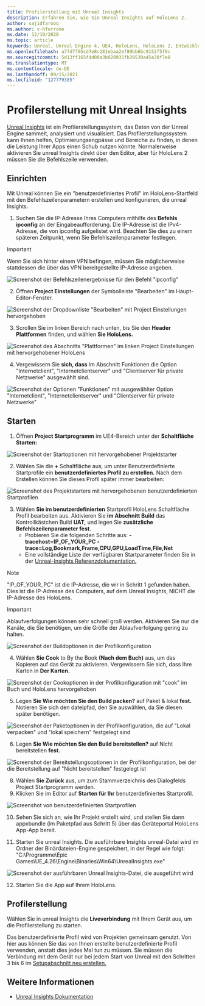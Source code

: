 ```yaml
---
title: Profilerstellung mit Unreal Insights
description: Erfahren Sie, wie Sie Unreal Insights auf HoloLens 2.
author: sajidfarooq
ms.author: v-hferrone
ms.date: 12/10/2020
ms.topic: article
keywords: Unreal, Unreal Engine 4, UE4, HoloLens, HoloLens 2, Entwicklung, profling, Unreal Insights, Dokumentation, Leitfäden, Features, Hologramme, Spieleentwicklung, Mixed Reality-Headset, Windows Mixed Reality-Headset, Virtual Reality-Headset
ms.openlocfilehash: a77d7795cd7e8c281ebaa2ef89bb6bc9152f5f9c
ms.sourcegitcommit: 5d13ff165f4d08a3b028935fb39539a45a30f7e8
ms.translationtype: MT
ms.contentlocale: de-DE
ms.lasthandoff: 09/15/2021
ms.locfileid: "127779385"
---
```

# <a name="profiling-with-unreal-insights"></a>Profilerstellung mit Unreal Insights

[Unreal Insights](https://docs.unrealengine.com/TestingAndOptimization/PerformanceAndProfiling/UnrealInsights/Overview/index.html) ist ein Profilerstellungssystem, das Daten von der Unreal Engine sammelt, analysiert und visualisiert. Das Profilerstellungssystem kann Ihnen helfen, Optimierungsengpässe und Bereiche zu finden, in denen die Leistung Ihrer Apps einen Schub nutzen könnte. Normalerweise aktivieren Sie unreal Insights direkt über den Editor, aber für HoloLens 2 müssen Sie die Befehlszeile verwenden.

## <a name="setup"></a>Einrichten

Mit Unreal können Sie ein "benutzerdefiniertes Profil" im HoloLens-Startfeld mit den Befehlszeilenparametern erstellen und konfigurieren, die unreal Insights.

1. Suchen Sie die IP-Adresse Ihres Computers mithilfe des **Befehls ipconfig** an der Eingabeaufforderung. Die IP-Adresse ist die IPv4-Adresse, die von ipconfig aufgelistet wird. Beachten Sie dies zu einem späteren Zeitpunkt, wenn Sie Befehlszeilenparameter festlegen.

> [!IMPORTANT]
> Wenn Sie sich hinter einem VPN befingen, müssen Sie möglicherweise stattdessen die über das VPN bereitgestellte IP-Adresse angeben.

![Screenshot der Befehlszeilenergebnisse für den Befehl "ipconfig"](images/unreal-insights-img-01.png)

2. Öffnen **Project Einstellungen** der Symbolleiste "Bearbeiten" im Haupt-Editor-Fenster.

![Screenshot der Dropdownliste "Bearbeiten" mit Project Einstellungen hervorgehoben](images/unreal-insights-img-15.png)

3. Scrollen Sie im linken Bereich nach unten, bis Sie den **Header Plattformen** finden, und wählen **Sie HoloLens.**

![Screenshot des Abschnitts "Plattformen" im linken Project Einstellungen mit hervorgehobener HoloLens](images/unreal-insights-img-15.png)

4. Vergewissern Sie **sich, dass** im Abschnitt Funktionen die Option "Internetclient", "Internetclientserver" und "Clientserver für private Netzwerke" ausgewählt sind.

![Screenshot der Optionen "Funktionen" mit ausgewählter Option "Internetclient", "Internetclientserver" und "Clientserver für private Netzwerke"](images/unreal-insights-img-14.png)

## <a name="launch"></a>Starten

1. Öffnen **Project Startprogramm** im UE4-Bereich unter der **Schaltfläche Starten:**

![Screenshot der Startoptionen mit hervorgehobener Projektstarter](images/unreal-insights-img-07.png)

2. Wählen Sie die **+** Schaltfläche aus, um unter Benutzerdefinierte Startprofile ein **benutzerdefiniertes Profil zu erstellen.** Nach dem Erstellen können Sie dieses Profil später immer bearbeiten:

![Screenshot des Projektstarters mit hervorgehobenen benutzerdefinierten Startprofilen](images/unreal-insights-img-08.png)

3. Wählen **Sie im benutzerdefinierten** Startprofil HoloLens Schaltfläche Profil bearbeiten aus. Aktivieren Sie **im Abschnitt Build** das Kontrollkästchen Build **UAT,** und legen Sie **zusätzliche Befehlszeilenparameter fest.**
   - Probieren Sie die folgenden Schritte aus: **-tracehost=IP_OF_YOUR_PC -trace=Log,Bookmark,Frame,CPU,GPU,LoadTime,File,Net**
   - Eine vollständige Liste der verfügbaren Startparameter finden Sie in der [Unreal-Insights Referenzdokumentation.](https://docs.unrealengine.com/TestingAndOptimization/PerformanceAndProfiling/UnrealInsights/Reference/index.html)

> [!NOTE]
> "IP_OF_YOUR_PC" ist die IP-Adresse, die wir in Schritt 1 gefunden haben. Dies ist die IP-Adresse des Computers, auf dem Unreal Insights, NICHT die IP-Adresse des HoloLens.

> [!IMPORTANT]
> Ablaufverfolgungen können sehr schnell groß werden. Aktivieren Sie nur die Kanäle, die Sie benötigen, um die Größe der Ablaufverfolgung gering zu halten.

![Screenshot der Buildoptionen in der Profilkonfiguration](images/unreal-insights-img-17.png)

4. Wählen **Sie Cook** to By the Book **(Nach dem Buch)** aus, um das Kopieren auf das Gerät zu aktivieren. Vergewissern Sie sich, dass Ihre Karten in **Der Karten.**

![Screenshot der Cookoptionen in der Profilkonfiguration mit "cook" im Buch und HoloLens hervorgehoben](images/unreal-insights-img-09.png)

5. Legen **Sie Wie möchten Sie den Build packen?** auf Paket & lokal **fest.** Notieren Sie sich den dateipfad, den Sie auswählen, da Sie diesen später benötigen.

![Screenshot der Paketoptionen in der Profilkonfiguration, die auf "Lokal verpacken" und "lokal speichern" festgelegt sind](images/unreal-insights-img-18.png)

6. Legen **Sie Wie möchten Sie den Build bereitstellen?** auf Nicht bereitstellen **fest.**

![Screenshot der Bereitstellungsoptionen in der Profilkonfiguration, bei der die Bereitstellung auf "Nicht bereitstellen" festgelegt ist](images/unreal-insights-img-19.png)

8. Wählen **Sie Zurück** aus, um zum Stammverzeichnis des Dialogfelds Project Startprogramm werden. 
9. Klicken Sie im Editor auf **Starten für Ihr** benutzerdefiniertes Startprofil.

![Screenshot von benutzerdefinierten Startprofilen](images/unreal-insights-img-13.png)

10. Sehen Sie sich an, wie Ihr Projekt erstellt wird, und stellen Sie dann appxbundle (im Paketpfad aus Schritt 5) über das Geräteportal HoloLens App-App bereit.

11. Starten Sie unreal Insights. Die ausführbare Insights unreal-Datei wird im Ordner der Binärdateien-Engine gespeichert, in der Regel wie folgt: "C:\Programme\Epic Games\UE_4.26\Engine\Binaries\Win64\UnrealInsights.exe"

![Screenshot der ausführbaren Unreal Insights-Datei, die ausgeführt wird](images/unreal-insights-img-12.png)

12. Starten Sie die App auf Ihrem HoloLens.

## <a name="profiling"></a>Profilerstellung

Wählen Sie in unreal Insights die **Liveverbindung** mit Ihrem Gerät aus, um die Profilerstellung zu starten.

Das benutzerdefinierte Profil wird von Projekten gemeinsam genutzt. Von hier aus können Sie das von Ihnen erstellte benutzerdefinierte Profil verwenden, anstatt dies jedes Mal tun zu müssen. Sie müssen die Verbindung mit dem Gerät nur bei jedem Start von Unreal mit den Schritten 3 bis 6 im [Setupabschnitt neu erstellen.](#setup)

## <a name="see-also"></a>Weitere Informationen

- [Unreal Insights Dokumentation](https://docs.unrealengine.com/TestingAndOptimization/PerformanceAndProfiling/UnrealInsights/index.html)
